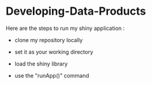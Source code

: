 # Developing-Data-Products

Here are the steps to run my shiny application :

- clone my repository locally

- set it as your working directory

- load the shiny library

- use the "runApp()" command